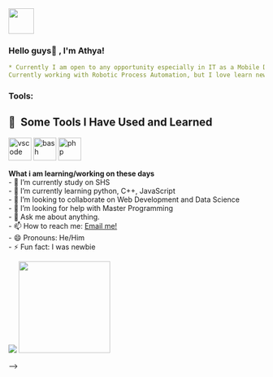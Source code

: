 <a href="https://www.instagram.com/thepiyushmalhotra/">
  <img height="50" src="https://user-images.githubusercontent.com/46517096/166974368-9798f39f-1f46-499c-b14e-81f0a3f83a06.png"/>
</a>

### Hello guys👋 , I'm Athya!
```yaml
* Currently I am open to any opportunity especially in IT as a Mobile Developer and iOS Developer. 
Currently working with Robotic Process Automation, but I love learn new thing in programming such as Javascript, Swift, Python.   *
```
### Tools:
<h2> 🚀 &nbsp;Some Tools I Have Used and Learned</h2>
<p align="left">
<img src="https://cdn.jsdelivr.net/gh/devicons/devicon/icons/vscode/vscode-original.svg" alt="vscode" width="45" height="45"/>
<img src="https://cdn.jsdelivr.net/gh/devicons/devicon/icons/bash/bash-original.svg" alt="bash" width="45" height="45"/>
<img src="https://cdn.jsdelivr.net/gh/devicons/devicon/icons/php/php-original.svg" alt="php" width="45" height="45"/>
</p>
 <summary><strong>What i am learning/working on these days</strong></summary>
    - 🔭 I’m currently study on SHS </br>
    - 🌱 I’m currently learning python, C++, JavaScript </br>
    - 👯 I’m looking to collaborate on Web Development and Data Science </br>
    - 🤔 I’m looking for help with Master Programming </br>
    - 💬 Ask me about anything.</br>
    - 📫 How to reach me: <a href="mailto:athiyyawahyuningsih.12@gmail.com">Email me!</a>  </br>
    - 😄 Pronouns: He/Him </br>
    - ⚡ Fun fact: I was newbie </br>
</details>
<p>
    <img src="https://github-readme-stats.vercel.app/api?username=bagusfe&hide=contribs,prs&show_icons=true&hide_border=true&title_color=000" />
    <img src="https://github-readme-stats.vercel.app/api/top-langs/?username=bagusfe&layout=compact" height=180 />
</p>
-->
